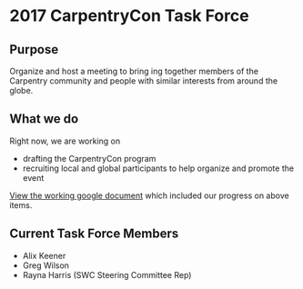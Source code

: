 # 2017 CarpentryCon Task Force

## Purpose 
Organize and host a meeting to bring ing together members of the Carpentry community and people with similar interests from around the globe.

## What we do
Right now, we are working on
- drafting the CarpentryCon program
- recruiting local and global participants to help organize and promote the event

[View the working google document](https://docs.google.com/document/d/1NzZiTsPMArUyZ2S-pblOZZ84a-xp23Zuu6IjD-YXIEg/edit) which included our progress on above items.

## Current Task Force Members
- Alix Keener 
- Greg Wilson
- Rayna Harris (SWC Steering Committee Rep)
